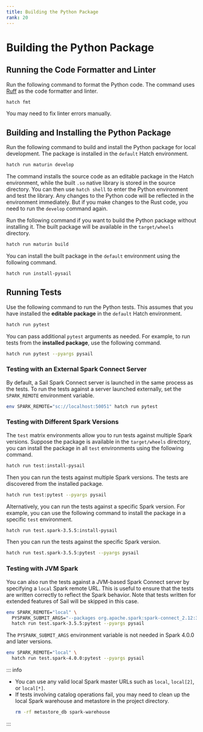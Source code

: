 ```yaml
---
title: Building the Python Package
rank: 20
---
```


# Building the Python Package

## Running the Code Formatter and Linter

Run the following command to format the Python code. The command uses [Ruff](https://docs.astral.sh/ruff) as the
code formatter and linter.

```bash
hatch fmt
```

You may need to fix linter errors manually.

## Building and Installing the Python Package

Run the following command to build and install the Python package for local development.
The package is installed in the `default` Hatch environment.

```bash
hatch run maturin develop
```

The command installs the source code as an editable package in the Hatch environment, while
the built `.so` native library is stored in the source directory. You can then use `hatch shell`
to enter the Python environment and test the library. Any changes to the Python code will be reflected in the
environment immediately. But if you make changes to the Rust code, you need to run the `develop` command again.

Run the following command if you want to build the Python package without installing it.
The built package will be available in the `target/wheels` directory.

```bash
hatch run maturin build
```

You can install the built package in the `default` environment using the following command.

```bash
hatch run install-pysail
```

## Running Tests

Use the following command to run the Python tests.
This assumes that you have installed the **editable package** in the `default` Hatch environment.

```bash
hatch run pytest
```

You can pass additional `pytest` arguments as needed.
For example, to run tests from the **installed package**, use the following command.

```bash
hatch run pytest --pyargs pysail
```

### Testing with an External Spark Connect Server

By default, a Sail Spark Connect server is launched in the same process as the tests.
To run the tests against a server launched externally, set the `SPARK_REMOTE` environment variable.

```bash
env SPARK_REMOTE="sc://localhost:50051" hatch run pytest
```

### Testing with Different Spark Versions

The `test` matrix environments allow you to run tests against multiple Spark versions.
Suppose the package is available in the `target/wheels` directory,
you can install the package in all `test` environments using the following command.

```bash
hatch run test:install-pysail
```

Then you can run the tests against multiple Spark versions.
The tests are discovered from the installed package.

```bash
hatch run test:pytest --pyargs pysail
```

Alternatively, you can run the tests against a specific Spark version.
For example, you can use the following command to install the package in a specific `test` environment.

```bash
hatch run test.spark-3.5.5:install-pysail
```

Then you can run the tests against the specific Spark version.

```bash
hatch run test.spark-3.5.5:pytest --pyargs pysail
```

### Testing with JVM Spark

You can also run the tests against a JVM-based Spark Connect server
by specifying a `local` Spark remote URL.
This is useful to ensure that the tests are written correctly to reflect the Spark behavior.
Note that tests written for extended features of Sail will be skipped in this case.

```bash
env SPARK_REMOTE="local" \
  PYSPARK_SUBMIT_ARGS="--packages org.apache.spark:spark-connect_2.12:3.5.5 pyspark-shell" \
  hatch run test.spark-3.5.5:pytest --pyargs pysail
```

The `PYSPARK_SUBMIT_ARGS` environment variable is not needed in Spark 4.0.0 and later versions.

```bash
env SPARK_REMOTE="local" \
  hatch run test.spark-4.0.0:pytest --pyargs pysail
```

::: info

- You can use any valid local Spark master URLs such as `local`, `local[2]`, or `local[*]`.
- If tests involving catalog operations fail, you may need to clean up the local Spark warehouse and metastore in the project directory.
  ```bash
  rm -rf metastore_db spark-warehouse
  ```

:::

